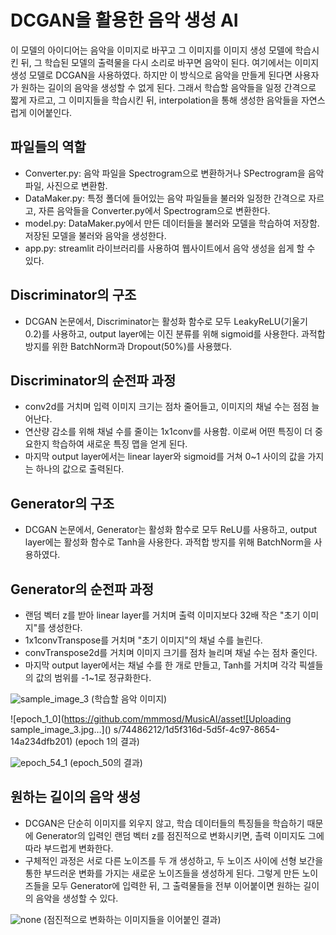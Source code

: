 DCGAN을 활용한 음악 생성 AI
============================

이 모델의 아이디어는 음악을 이미지로 바꾸고 그 이미지를 이미지 생성 모델에 학습시킨 뒤, 그 학습된 모델의 출력물을 다시 소리로 바꾸면 음악이 된다. 여기에서는 이미지 생성 모델로 DCGAN을 사용하였다. 하지만 이 방식으로 음악을 만들게 된다면 사용자가 원하는 길이의 음악을 생성할 수 없게 된다. 그래서 학습할 음악들을 일정 간격으로 짧게 자르고, 그 이미지들을 학습시킨 뒤, interpolation을 통해 생성한 음악들을 자연스럽게 이어붙인다.


파일들의 역할
-------------
- Converter.py: 음악 파일을 Spectrogram으로 변환하거나 SPectrogram을 음악 파일, 사진으로 변환함.
- DataMaker.py: 특정 폴더에 들어있는 음악 파일들을 불러와 일정한 간격으로 자르고, 자른 음악들을 Converter.py에서 Spectrogram으로 변환한다.
- model.py: DataMaker.py에서 만든 데이터들을 불러와 모델을 학습하여 저장함. 저장된 모델을 불러와 음악을 생성한다.
- app.py: streamlit 라이브러리를 사용하여 웹사이트에서 음악 생성을 쉽게 할 수 있다.

Discriminator의 구조
--------------------
- DCGAN 논문에서, Discriminator는 활성화 함수로 모두 LeakyReLU(기울기 0.2)를 사용하고, output layer에는 이진 분류를 위해 sigmoid를 사용한다. 과적합 방지를 위한 BatchNorm과 Dropout(50%)를 사용했다.

Discriminator의 순전파 과정
---------------------------
- conv2d를 거치며 입력 이미지 크기는 점차 줄어들고, 이미지의 채널 수는 점점 늘어난다.
- 연산량 감소를 위해 채널 수를 줄이는 1x1conv를 사용함. 이로써 어떤 특징이 더 중요한지 학습하여 새로운 특징 맵을 얻게 된다.
- 마지막 output layer에서는 linear layer와 sigmoid를 거쳐 0~1 사이의 값을 가지는 하나의 값으로 출력된다.

Generator의 구조
----------------
- DCGAN 논문에서, Generator는 활성화 함수로 모두 ReLU를 사용하고, output layer에는 활성화 함수로 Tanh을 사용한다. 과적합 방지를 위해 BatchNorm을 사용하였다.

Generator의 순전파 과정
-----------------------
- 랜덤 벡터 z를 받아 linear layer를 거치며 출력 이미지보다 32배 작은 "초기 이미지"를 생성한다.
- 1x1convTranspose를 거치며 "초기 이미지"의 채널 수를 늘린다.
- convTranspose2d를 거치며 이미지 크기를 점차 늘리며 채널 수는 점차 줄인다.
- 마지막 output layer에서는 채널 수를 한 개로 만들고, Tanh를 거치며 각각 픽셀들의 값의 범위를 -1~1로 정규화한다.



![sample_image_3](https://github.com/mmmosd/MusicAI/assets/74486212/d10f2af1-4d64-42ab-8bfd-546eb337d911)
(학습할 음악 이미지)

![epoch_1_0](https://github.com/mmmosd/MusicAI/asset![Uploading sample_image_3.jpg…]()
s/74486212/1d5f316d-5d5f-4c97-8654-14a234dfb201)
(epoch 1의 결과)

![epoch_54_1](https://github.com/mmmosd/MusicAI/assets/74486212/a93afa84-b18a-425b-ab3d-90a8df9d5e26)
(epoch_50의 결과)


원하는 길이의 음악 생성
-----------------------
- DCGAN은 단순히 이미지를 외우지 않고, 학습 데이터들의 특징들을 학습하기 때문에 Generator의 입력인 랜덤 벡터 z를 점진적으로 변화시키면, 촐력 이미지도 그에 따라 부드럽게 변화한다.
- 구체적인 과정은 서로 다른 노이즈를 두 개 생성하고, 두 노이즈 사이에 선형 보간을 통한 부드러운 변화를 가지는 새로운 노이즈들을 생성하게 된다. 그렇게 만든 노이즈들을 모두 Generator에 입력한 뒤, 그 출력물들을 전부 이어붙이면 원하는 길이의 음악을 생성할 수 있다.


![none](https://github.com/mmmosd/MusicAI/assets/74486212/7cd6421e-aa21-401d-966e-dcd7199ea1fa)
(점진적으로 변화하는 이미지들을 이어붙인 결과)
